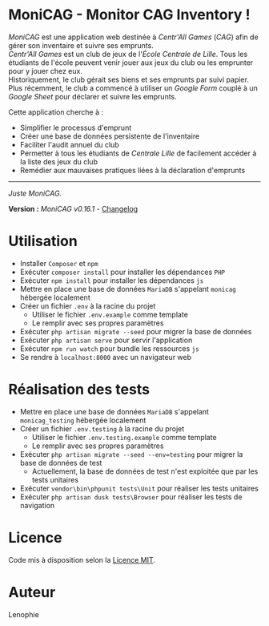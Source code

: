 # MoniCAG - Monitor CAG Inventory !

*MoniCAG* est une application web destinée à *Centr'All Games* (*CAG*) afin de gérer son inventaire et suivre ses emprunts.  
*Centr'All Games* est un club de jeux de l'*École Centrale de Lille*. Tous les étudiants de l'école peuvent venir jouer aux jeux du club ou les emprunter pour y jouer chez eux.  
Historiquement, le club gérait ses biens et ses emprunts par suivi papier. Plus récemment, le club a commencé à utiliser un *Google Form* couplé à un *Google Sheet* pour déclarer et suivre les emprunts.  

Cette application cherche à :
* Simplifier le processus d'emprunt
* Créer une base de données persistente de l'inventaire
* Faciliter l'audit annuel du club
* Permetter à tous les étudiants de *Centrale Lille* de facilement accéder à la liste des jeux du club
* Remédier aux mauvaises pratiques liées à la déclaration d'emprunts

---

*Juste MoniCAG.*

**Version :** *MoniCAG v0.16.1* - [Changelog](./changelog.md)

# Utilisation

* Installer ```Composer``` et ```npm```
* Exécuter ```composer install``` pour installer les dépendances ```PHP```
* Exécuter ```npm install``` pour installer les dépendances ```js```
* Mettre en place une base de données ```MariaDB``` s'appelant ```monicag``` hébergée localement
* Créer un fichier ```.env``` à la racine du projet
    * Utiliser le fichier ```.env.example``` comme template
    * Le remplir avec ses propres paramètres
* Exécuter ```php artisan migrate --seed``` pour migrer la base de données
* Exécuter ```php artisan serve``` pour servir l'application
* Exécuter ```npm run watch``` pour bundle les ressources ```js```
* Se rendre à ```localhost:8000``` avec un navigateur web

# Réalisation des tests
* Mettre en place une base de données ```MariaDB``` s'appelant ```monicag_testing``` hébergée localement
* Créer un fichier ```.env.testing``` à la racine du projet
    * Utiliser le fichier ```.env.testing.example``` comme template
    * Le remplir avec ses propres paramètres
* Exécuter ```php artisan migrate --seed --env=testing``` pour migrer la base de données de test
    * Actuellement, la base de données de test n'est exploitée que par les tests unitaires
* Exécuter ```vendor\bin\phpunit tests\Unit``` pour réaliser les tests unitaires
* Exécuter ```php artisan dusk tests\Browser``` pour réaliser les tests de navigation

# Licence

Code mis à disposition selon la [Licence MIT](./LICENSE).

# Auteur

Lenophie